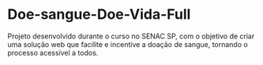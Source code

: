 # Doe-sangue-Doe-Vida-Full
 Projeto desenvolvido durante o curso no SENAC SP, com o objetivo de criar uma solução web que facilite e incentive a doação de sangue, tornando o processo acessível a todos.
